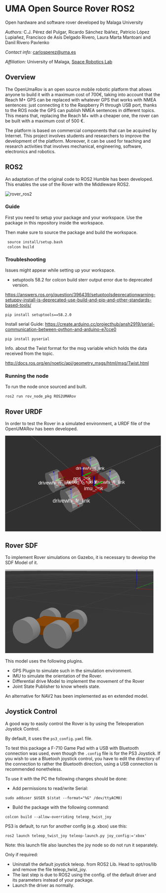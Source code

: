 # UMA Open Source Rover ROS2
Open hardware and software rover developed by Malaga University

*Authors:* C.J. Pérez del Pulgar, Ricardo Sánchez Ibáñez, Patricio López Lupiañez, Francisco de Asís Delgado Rivero, Laura Marta Mantoani and Danil Rivero Pavlenko

*Contact info:* carlosperez@uma.es

*Affiliation:* University of Malaga, [Space Robotics Lab](https://www.uma.es/robotics-and-mechatronics/info/107542/robotica-espacial/)


## Overview
The OpenUmaRov is an open source mobile robotic platform that allows anyone to build it with a maximum cost of 700€, taking into account that the Reach M+ GPS can be replaced with whatever GPS that works with NMEA sentences: just connecting it to the Raspberry Pi through USB port, thanks to the ROS node the GPS can publish NMEA sentences in different topics. This means that, replacing the Reach M+ with a cheaper one, the rover can be built with a maximum cost of 500 €. 

The platform is based on commercial components that can be acquired by Internet. This project involves students and researchers to improve the development of the platform. Moreover, it can be used for teaching and research activities that involves mechanical, engineering, software, electronics and robotics.

## ROS2 

An adaptation of the original code to ROS2 Humble has been developed. This enables the use of the Rover with the Middleware ROS2. 

![rover_ros2](https://user-images.githubusercontent.com/94115082/211777911-90832245-dfb3-46b3-bb0b-76830e6d5024.png)

### Guide

First you need to setup your package and your workspace. Use the package in this repository inside the workspace.

Then make sure to source the package and build the workspace.
```
 source install/setup.bash
 colcon build
```

### Troubleshooting

Issues might appear while setting up your workspace.

- setuptools 58.2 for colcon build sterr output error due to deprecated version.

https://answers.ros.org/question/396439/setuptoolsdeprecationwarning-setuppy-install-is-deprecated-use-build-and-pip-and-other-standards-based-tools/

```
pip install setuptools==58.2.0
```

Install serial
Guide: https://create.arduino.cc/projecthub/ansh2919/serial-communication-between-python-and-arduino-e7cce0

```
pip install pyserial
```

Info. about the Twist format for the msg variable which holds the data received from the topic.

http://docs.ros.org/en/noetic/api/geometry_msgs/html/msg/Twist.html

### Running the node

To run the node once sourced and built.

```
ros2 run rov_node_pkg ROS2UMARov
```

## Rover URDF

In order to test the Rover in a simulated environment, a URDF file of the OpenUMARov has been developed.

![alt text](https://github.com/spaceuma/OPEN-UMA-Rover/blob/ROS2/rover_urdf.png?raw=true)

## Rover SDF

To implement Rover simulations on Gazebo, it is necessary to develop the SDF Model of it. 

![alt text](https://github.com/spaceuma/OPEN-UMA-Rover/blob/ROS2/SDF_Model.png?raw=true)

This model uses the following plugins.

- GPS Plugin to simulate such in the simulation environment.
- IMU to simulate the orientation of the Rover.
- Differential drive Model to implement the movement of the Rover 
- Joint State Publisher to know wheels state.

An alternative for NAV2 has been implemented as en extended model.

## Joystick Control

A good way to easily control the Rover is by using the Teleoperation Joystick Control.

By default, it uses the ```ps3_config.yaml``` file.

To test this package a F-710 Game Pad with a USB with Bluetooth connection was used, even though the ```.config``` file is for the PS3 Joystick. If you wish to use a Bluetooh joystick control, you have to edit the directory of the connection to rather the Bluetooth direction, using a USB connection is recommended nonetheless.

To use it with the PC the following changes should be done:

- Add permissions to read/write Serial: 

```
sudo adduser $USER $(stat --format="%G" /dev/ttyACM0)
```

- Build the package with the following command:

```
colcon build --allow-overriding teleop_twist_joy
```

PS3 is default, to run for another config (e.g. xbox) use this:

```
ros2 launch teleop_twist_joy teleop-launch.py joy_config:='xbox'
```

Note: this launch file also launches the joy node so do not run it separately.

Only if required:

- Uninstall the default joystick teleop. from ROS2 Lib. Head to opt/ros/lib and remove the file teleop_twist_joy. 
- The last step is due to ROS2 using the config. of the default driver and its parameters instead of your package.
- Launch the driver as normally.
